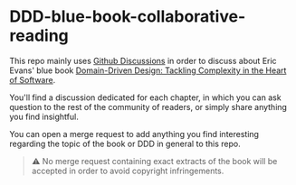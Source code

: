 # DDD-blue-book-collaborative-reading

This repo mainly uses [Github Discussions](https://github.com/Mehdi-H/DDD-blue-book-collaborative-reading/discussions/2)
in order to discuss about Eric Evans' blue
book [Domain-Driven Design: Tackling Complexity in the Heart of Software](https://learning.oreilly.com/library/view/domain-driven-design-tackling/0321125215/).

You'll find a discussion dedicated for each chapter, in which you can ask question to the rest of the community of
readers, or simply share anything you find insightful.

You can open a merge request to add anything you find interesting regarding the topic of the book or DDD in general to
this repo.

> ⚠️ No merge request containing exact extracts of the book will be accepted in order to avoid copyright infringements.
